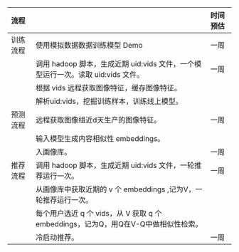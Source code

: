 |流程||时间预估|
|:-|:-|:-|
|训练流程|使用模拟数据数据训练模型 Demo|一周|
||调用 hadoop 脚本，生成近期 uid:vids 文件，一个模型运行一次。读取 uid:vids 文件。|一周|
||根据 vids 远程获取图像特征，缓存图像特征。||
||解析uid:vids，挖掘训练样本，训练线上模型。||
|预测流程|远程获取图像组近d天生产的图像特征。|一周|
||输入模型生成内容相似性 embeddings。||
||入画像库。|一周|
|推荐流程|调用 hadoop 脚本，生成近期 uid:vids 文件，一轮推荐运行一次。|一周|
||从画像库中获取近期的 v 个 embeddings ,记为V，一轮推荐运行一次。||
||每个用户选近 q 个 vids，从 V 获取 q 个embeddings，记为Q，用Q在V-Q中做相似性检索。||
||冷启动推荐。|一周|
